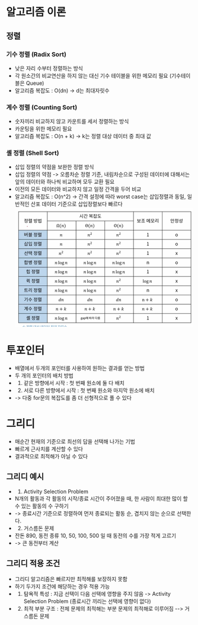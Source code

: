 # 알고리즘 이론

## 정렬

### 기수 정렬 (Radix Sort)
- 낮은 자리 수부터 정렬하는 방식
- 각 원소간의 비교연산을 하지 않는 대신 기수 테이블을 위한 메모리 필요 (기수테이블은 Queue)
- 알고리즘 복잡도 : O(dn) -> d는 최대자릿수

### 계수 정렬 (Counting Sort)
- 숫자끼리 비교하지 않고 카운트를 세서 정렬하는 방식
- 카운팅을 위한 메모리 필요
- 알고리즘 복잡도 : O(n + k) -> k는 정렬 대상 데이터 중 최대 값

### 셸 정렬 (Shell Sort)
- 삽입 정렬의 약점을 보완한 정렬 방식
- 삽입 정렬의 약점 -> 오름차순 정렬 기준, 내림차순으로 구성된 데이터에 대해서는 앞의 데이터와 하나씩 비교하며 모두 교환 필요
- 이전의 모든 데이터와 비교하지 않고 일정 간격을 두어 비교
- 알고리즘 복잡도 : O(n^2) -> 간격 설정에 따라 worst case는 삽입정렬과 동일, 일반적인 산포 데이터 기준으로 삽입정렬보다 빠르다
![](img/img_8.png)


# 투포인터
- 배열에서 두개의 포인터를 사용하여 원하는 결과를 얻는 방법
- 두 개의 포인터의 배치 방법
- 1. 같은 방향에서 시작 : 첫 번째 원소에 둘 다 배치
- 2. 서로 다른 방향에서 시작 : 첫 번째 원소와 마지막 원소에 배치
- -> 다중 for문의 복잡도를 좀 더 선형적으로 풀 수 있다

# 그리디 
- 매순간 현재의 기준으로 최선의 답을 선택해 나가는 기법
- 빠르게 근사치를 계산할 수 있다
- 결과적으로 최적해가 아닐 수 있다 
## 그리디 예시
- 1. Activity Selection Problem
- N개의 활동과 각 활동의 시작/종료 시간이 주어졌을 때, 한 사람이 최대한 많이 할 수 있는 활동의 수 구하기
- -> 종료시간 기준으로 정렬하여 먼저 종료되는 활동 순, 겹치지 않는 순으로 선택한다. 
- 2. 거스름돈 문제
- 잔돈 890, 동전 종류 10, 50, 100, 500 일 때 동전의 수를 가장 적게 고르기
- -> 큰 동전부터 계산
## 그리디 적용 조건
- 그리디 알고리즘은 빠르지만 최적해를 보장하지 못함
- 하기 두가지 조건에 해당하는 경우 적용 가능
- 1. 탐욕적 특성 : 지금 선택이 다음 선택에 영향을 주지 않음 -> Activity Selection Problem (종료시간 끼리는 선택에 영향이 없다)
- 2. 최적 부분 구조 : 전체 문제의 최적해는 부분 문제의 최적해로 이루어짐  --> 거스름돈 문제 